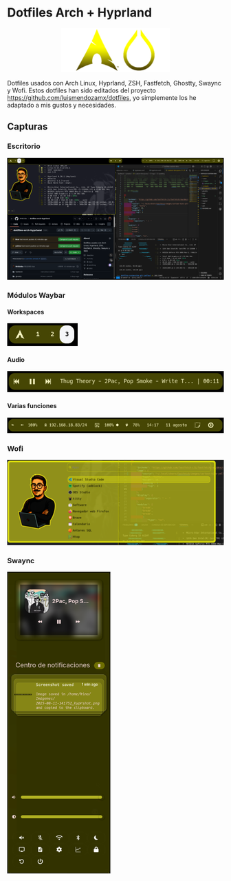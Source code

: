 # Dotfiles Arch + Hyprland

<p style="text-align:center;"><img src="img/arch-hypr-yellow.png" style="width: 50%;"></p>


Dotfiles usados con Arch Linux, Hyprland, ZSH, Fastfetch, Ghostty, Swaync y Wofi.
Estos dotfiles han sido editados del proyecto https://github.com/luismendozamx/dotfiles, yo simplemente los he adaptado a mis gustos y necesidades.
## Capturas

### Escritorio
![Escritorio Arch + Hyprland](img/escritorio-yellow.png)

### Módulos Waybar

#### Workspaces
![Workspaces Waybar](img/workspaces-yellow.png)
#### Audio
![Audio Waybar](img/audio-waybar-yellow.png)
#### Varias funciones
![Módulo Waybar](img/right-module-yellow.png)

### Wofi

![Wofi_screenshot](img/wofi2-yellow.png)

### Swaync

<img src="img/swaync-yellow.png" style="height: 700px;">